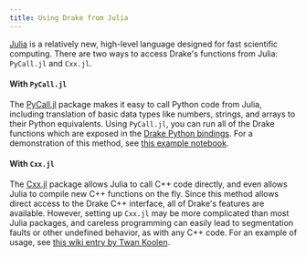 ```yaml
---
title: Using Drake from Julia
---
```



[Julia](https://julialang.org/) is a relatively new, high-level language designed for fast scientific computing. There are two ways to access Drake's functions from Julia: ``PyCall.jl`` and ``Cxx.jl``.

#### With ``PyCall.jl``

The [PyCall.jl](https://github.com/JuliaPy/PyCall.jl) package makes it easy to call Python code from Julia, including translation of basic data types like numbers, strings, and arrays to their Python equivalents. Using ``PyCall.jl``, you can run all of the Drake functions which are exposed in the [Drake Python bindings](/python_bindings.html). For a demonstration of this method, see [this example notebook](https://github.com/rdeits/pydrake-julia/blob/master/pydrake_in_julia.ipynb).

#### With ``Cxx.jl``

The [Cxx.jl](https://github.com/JuliaInterop/Cxx.jl) package allows Julia to call C++ code directly, and even allows Julia to compile new C++ functions on the fly. Since this method allows direct access to the Drake C++ interface, all of Drake's features are available. However, setting up ``Cxx.jl`` may be more complicated than most Julia packages, and careless programming can easily lead to segmentation faults or other undefined behavior, as with any C++ code. For an example of usage, see [this wiki entry by Twan Koolen](https://github.com/tkoolen/drake/wiki/Running-Drake-code-from-Julia%27s-REPL).

